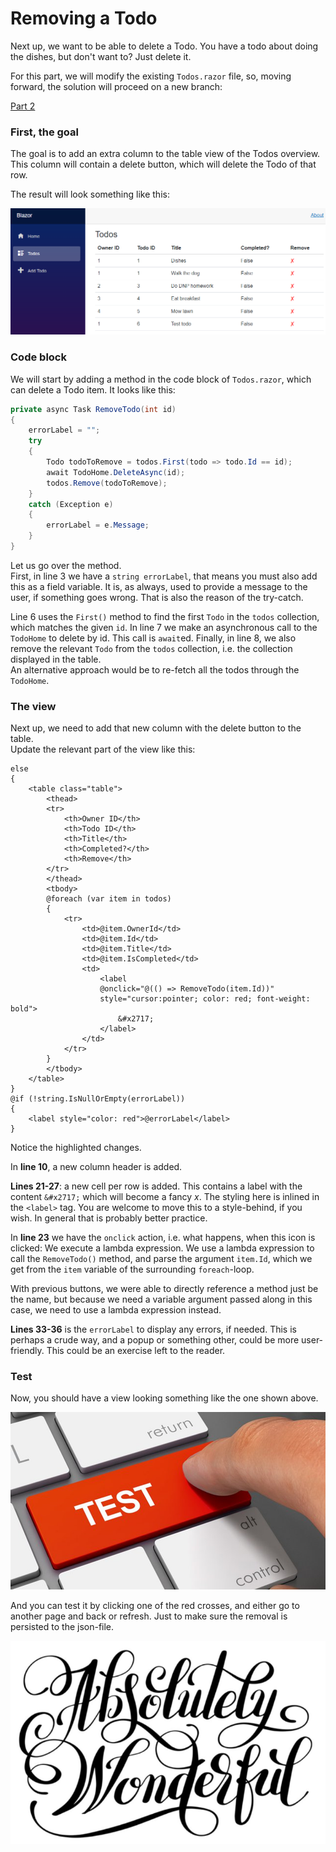 # Removing a Todo

Next up, we want to be able to delete a Todo. You have a todo about doing the dishes, but don't want to? Just delete it.

For this part, we will modify the existing `Todos.razor` file, so, moving forward, the solution will proceed on a new branch:

[Part 2](https://github.com/TroelsMortensen/BlazorTodoApp/tree/Part2)

### First, the goal

The goal is to add an extra column to the table view of the Todos overview. This column will contain a delete button, which will delete the Todo of that row.

The result will look something like this:

![img.png](Resources/RemoveTodoResultView.png)

### Code block

We will start by adding a method in the code block of `Todos.razor`, which can delete a Todo item. It looks like this:

```csharp
private async Task RemoveTodo(int id)
{
    errorLabel = "";
    try
    {
        Todo todoToRemove = todos.First(todo => todo.Id == id);
        await TodoHome.DeleteAsync(id);
        todos.Remove(todoToRemove);
    }
    catch (Exception e)
    {
        errorLabel = e.Message;
    }
}
```

Let us go over the method.\
First, in line 3 we have a `string errorLabel`, that means you must also add this as a field variable.
It is, as always, used to provide a message to the user, if something goes wrong. That is also the reason of the try-catch.

Line 6 uses the `First()` method to find the first `Todo` in the `todos` collection, which matches the given `id`.
In line 7 we make an asynchronous call to the `TodoHome` to delete by id. This call is `await`ed.
Finally, in line 8, we also remove the relevant `Todo` from the `todos` collection, i.e. the collection displayed in the table.\
An alternative approach would be to re-fetch all the todos through the `TodoHome`.

### The view

Next up, we need to add that new column with the delete button to the table.\
Update the relevant part of the view like this:

```razor{10,21-27,33-36}
else
{
    <table class="table">
        <thead>
        <tr>
            <th>Owner ID</th>
            <th>Todo ID</th>
            <th>Title</th>
            <th>Completed?</th>
            <th>Remove</th>
        </tr>
        </thead>
        <tbody>
        @foreach (var item in todos)
        {
            <tr>
                <td>@item.OwnerId</td> 
                <td>@item.Id</td> 
                <td>@item.Title</td> 
                <td>@item.IsCompleted</td>
                <td>
                    <label 
                    @onclick="@(() => RemoveTodo(item.Id))" 
                    style="cursor:pointer; color: red; font-weight: bold">
                        &#x2717;
                    </label>
                </td>
            </tr>
        }
        </tbody>
    </table>
}
@if (!string.IsNullOrEmpty(errorLabel))
{
    <label style="color: red">@errorLabel</label>
}
```

Notice the highlighted changes.

In **line 10**, a new column header is added.

**Lines 21-27**: a new cell per row is added. This contains a label with the content `&#x2717;` which will become a fancy _x_. The styling here is inlined in the `<label>` tag.
You are welcome to move this to a style-behind, if you wish. In general that is probably better practice.

In **line 23** we have the `onclick` action, i.e. what happens, when this icon is clicked: We execute a lambda expression. 
We use a lambda expression to call the `RemoveTodo()` method, and parse the argument `item.Id`, which we get from the `item` variable of the surrounding `foreach`-loop. 

With previous buttons, we were able to directly reference a method just be the name, but because we need a variable argument passed along in this case, we need to use a lambda expression instead.

**Lines 33-36** is the `errorLabel` to display any errors, if needed. This is perhaps a crude way, and a popup or something other, could be more user-friendly. This could be an exercise left to the reader.

### Test
Now, you should have a view looking something like the one shown above.

![img.png](Resources/Test.png)

And you can test it by clicking one of the red crosses, and either go to another page and back or refresh. Just to make sure the removal is persisted to the json-file.


![img.png](Resources/AbsolutelyWonderful.png)